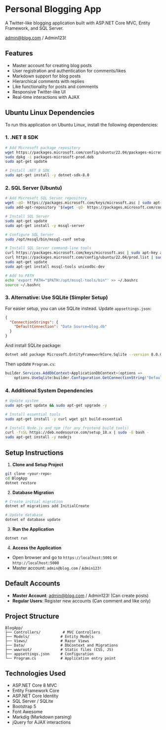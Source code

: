 # Personal Blogging App

A Twitter-like blogging application built with ASP.NET Core MVC, Entity Framework, and SQL Server.

admin@blog.com / Admin123!

## Features

- Master account for creating blog posts
- User registration and authentication for comments/likes
- Markdown support for blog posts
- Hierarchical comments with replies
- Like functionality for posts and comments
- Responsive Twitter-like UI
- Real-time interactions with AJAX

## Ubuntu Linux Dependencies

To run this application on Ubuntu Linux, install the following dependencies:

### 1. .NET 8 SDK
```bash
# Add Microsoft package repository
wget https://packages.microsoft.com/config/ubuntu/22.04/packages-microsoft-prod.deb -O packages-microsoft-prod.deb
sudo dpkg -i packages-microsoft-prod.deb
sudo apt-get update

# Install .NET 8 SDK
sudo apt-get install -y dotnet-sdk-8.0
```

### 2. SQL Server (Ubuntu)
```bash
# Add Microsoft SQL Server repository
wget -qO- https://packages.microsoft.com/keys/microsoft.asc | sudo apt-key add -
sudo add-apt-repository "$(wget -qO- https://packages.microsoft.com/config/ubuntu/22.04/mssql-server-2022.list)"

# Install SQL Server
sudo apt-get update
sudo apt-get install -y mssql-server

# Configure SQL Server
sudo /opt/mssql/bin/mssql-conf setup

# Install SQL Server command-line tools
curl https://packages.microsoft.com/keys/microsoft.asc | sudo apt-key add -
curl https://packages.microsoft.com/config/ubuntu/22.04/prod.list | sudo tee /etc/apt/sources.list.d/msprod.list
sudo apt-get update
sudo apt-get install mssql-tools unixodbc-dev

# Add to PATH
echo 'export PATH="$PATH:/opt/mssql-tools/bin"' >> ~/.bashrc
source ~/.bashrc
```

### 3. Alternative: Use SQLite (Simpler Setup)
For easier setup, you can use SQLite instead. Update `appsettings.json`:

```json
{
  "ConnectionStrings": {
    "DefaultConnection": "Data Source=blog.db"
  }
}
```

And install SQLite package:
```bash
dotnet add package Microsoft.EntityFrameworkCore.Sqlite --version 8.0.0
```

Then update `Program.cs`:
```csharp
builder.Services.AddDbContext<ApplicationDbContext>(options =>
    options.UseSqlite(builder.Configuration.GetConnectionString("DefaultConnection")));
```

### 4. Additional System Dependencies
```bash
# Update system
sudo apt-get update && sudo apt-get upgrade -y

# Install essential tools
sudo apt-get install -y curl wget git build-essential

# Install Node.js and npm (for any frontend build tools)
curl -fsSL https://deb.nodesource.com/setup_18.x | sudo -E bash -
sudo apt-get install -y nodejs
```

## Setup Instructions

1. **Clone and Setup Project**
```bash
git clone <your-repo>
cd BlogApp
dotnet restore
```

2. **Database Migration**
```bash
# Create initial migration
dotnet ef migrations add InitialCreate

# Update database
dotnet ef database update
```

3. **Run the Application**
```bash
dotnet run
```

4. **Access the Application**
- Open browser and go to `https://localhost:5001` or `http://localhost:5000`
- Master account: `admin@blog.com` / `Admin123!`

## Default Accounts

- **Master Account**: admin@blog.com / Admin123! (Can create posts)
- **Regular Users**: Register new accounts (Can comment and like only)

## Project Structure

```
BlogApp/
├── Controllers/          # MVC Controllers
├── Models/              # Entity Models
├── Views/               # Razor Views
├── Data/                # DbContext and Migrations
├── wwwroot/             # Static files (CSS, JS)
├── appsettings.json     # Configuration
└── Program.cs           # Application entry point
```

## Technologies Used

- ASP.NET Core 8 MVC
- Entity Framework Core
- ASP.NET Core Identity
- SQL Server / SQLite
- Bootstrap 5
- Font Awesome
- Markdig (Markdown parsing)
- jQuery for AJAX interactions